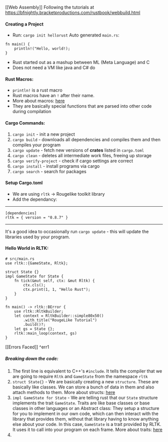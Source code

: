 [[Web Assembly]]
Following the tutorials at https://bfnightly.bracketproductions.com/rustbook/webbuild.html

#### Creating a Project
- Run: `cargo init hellorust`
Auto generated `main.rs`:
```
fn main() {
	println!("Hello, world!);
}
```
- Rust started out as a mashup between ML (Meta Language) and C
- Does not need a VM like java and C# do

#### Rust Macros:
- `println!` is a rust macro
- Rust macros have an `!` after their name.
- More about macros: [here](https://doc.rust-lang.org/1.2.0/book/macros.html)
- They are basically special functions that are parsed into other code during compilation

#### Cargo Commands:
1. `cargo init` - init a new project
2. `cargo build` - downloads all dependencies and compiles them and then compiles your program
3. `cargo update` - fetch new versions of **crates** listed in `cargo.toml`
4. `cargo clean` - deletes all intermediate work files, freeing up storage
5. `cargo verify-project` - check if cargo settings are correct
6. `cargo install` - install programs via cargo
7. `cargo search` - search for packages

#### Setup Cargo.toml
- We are using `rltk` -> Rougelike toolkit library
- Add the dependancy:
---
  ```
[dependencies]
rltk = { version = "0.8.7" }
```
---
It's a good idea to occasionally run `cargo update` - this will update the libraries used by your program.

#### Hello World in RLTK:
```
# src/main.rs
use rltk::{GameState, Rltk};

struct State {}
impl GameState for State {
    fn tick(&mut self, ctx: &mut Rltk) {
        ctx.cls();
        ctx.print(1, 1, "Hello Rust");
    }
}

fn main() -> rltk::BError {
    use rltk::RltkBuilder;
    let context = RltkBuilder::simple80x50()
        .with_title("RougeLike Tutorial")
        .build()?;
    let gs = State {};
    rltk::main_loop(context, gs)
}
```
[[Errors Faced]] ^err1

##### Breaking down the code:
1. The first line is equivalent to C++'s `#include`. It tells the compiler that we are going to require `Rltk` and `GameState` from the namespace `rltk`
2. `struct State{}` - We are basically creating a new `structure`. These are basically like classes. We can store a bunch of data in them and also attach methods to them. More about structs: [here](https://doc.rust-lang.org/book/ch05-00-structs.html)
3. `impl GameState for State` - We are telling rust that our `State` structure implements the trait `GameState`. Traits are like base classes or base classes in other languages or an Abstract class: They setup a structure for you to implement in our own code, which can then interact with the library that provides them, without that library having to know anything else about your code.
   In this case, `GameState`  is a trait provided by RLTK. It uses it to call into your program on each frame.
   More about traits: [here](https://doc.rust-lang.org/book/ch10-02-traits.html)
4. 